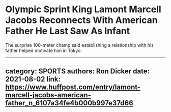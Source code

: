 # Olympic Sprint King Lamont Marcell Jacobs Reconnects With American Father He Last Saw As Infant

The surprise 100-meter champ said establishing a relationship with his father helped motivate him in Tokyo.

---
category: SPORTS
authors: Ron Dicker
date: 2021-08-02
link: https://www.huffpost.com/entry/lamont-marcell-jacobs-american-father_n_6107a34fe4b000b997e37d66
---
